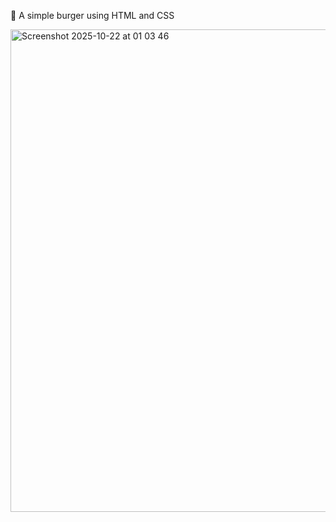 🍔 A simple burger using HTML and CSS

<img width="814" height="772" alt="Screenshot 2025-10-22 at 01 03 46" src="https://github.com/user-attachments/assets/3ca6e661-58f3-450f-a19c-abba7c2361d0" />
